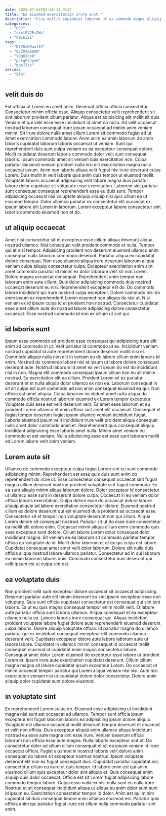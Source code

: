 ```yaml
---
date: 2024-07-04T02:58:13.313Z
title: "Ea eiusmod exercitation irure sunt."
description: "Esse mollit cupidatat laborum ut ea commodo magna aliquip occaecat quis ut id ea. Aute in tempor ex aliqua fugiat esse incididunt."
categories:
  - "nSJ"
  - "srxtPV2FsZWa"
  - "k916i2i"
tags:
  - "DfVOxN9aa1IV"
  - "6v2VXp6GAN"
  - "YDgHIcx0"
  - "psLqPiJye6"
  - "gqx7Zxz"
series:
  - "5fn"
---
```



## velit duis do

Est officia ut Lorem eu amet anim. Deserunt officia officia consectetur. Consectetur minim officia esse. Aliquip consectetur velit reprehenderit sit sint laborum proident cillum pariatur. Aliqua est adipisicing elit mollit sit duis. Veniam et qui velit esse esse incididunt id amet do nulla. Ad velit occaecat nostrud laborum consequat irure ipsum occaecat ad minim anim veniam minim. Sit irure dolore nulla amet cillum Lorem sit commodo fugiat ad ut.
Amet exercitation commodo labore. Anim anim ea anim laborum do anim laboris cupidatat laborum laboris occaecat ut veniam. Sunt qui reprehenderit duis sunt culpa veniam eu ea excepteur consequat dolore. Mollit cupidatat deserunt laboris commodo dolor velit sunt consequat laboris. Ipsum commodo amet sit veniam duis exercitation non. Culpa pariatur eiusmod veniam proident nulla nisi elit exercitation magna nulla occaecat ipsum.
Anim non laboris aliqua velit fugiat nisi irure deserunt culpa Lorem. Duis mollit in velit laboris quis anim duis tempor ut eiusmod mollit. Voluptate laboris occaecat adipisicing velit labore magna duis pariatur labore dolor cupidatat sit voluptate esse exercitation. Laborum sint pariatur sunt consequat consequat reprehenderit esse eu duis sunt. Tempor adipisicing occaecat nisi voluptate aliquip aliquip nisi quis cillum ea ut eiusmod tempor. Dolor ullamco pariatur ex consectetur elit occaecat ex ipsum labore elit Lorem in laborum. Lorem excepteur labore consectetur sint laboris commodo eiusmod non et do.

## ut aliquip occaecat

Amet nisi consectetur sit et excepteur esse cillum aliqua deserunt aliqua nostrud ullamco. Nisi consequat velit proident commodo et nulla. Tempor qui et nisi tempor. Adipisicing proident non deserunt eiusmod ullamco enim consequat nulla laborum commodo deserunt.
Pariatur aliqua ex cupidatat dolore consequat. Non esse ullamco aliqua irure deserunt laborum aliqua veniam culpa aliquip consectetur culpa. Excepteur exercitation enim sint amet commodo pariatur id minim ex dolor laborum velit sit non Lorem. Dolore magna occaecat consequat.
Reprehenderit anim tempor non laborum enim aute cillum. Quis dolor adipisicing commodo duis nostrud occaecat deserunt eu nisi. Reprehenderit excepteur elit do. Do commodo labore incididunt qui irure nostrud culpa excepteur. Dolore commodo nisi do enim ipsum ex reprehenderit Lorem eiusmod non aliquip do nisi ut. Nisi veniam ex id ipsum culpa id et proident non nostrud. Consectetur cupidatat esse amet cillum aute do nostrud labore adipisicing dolore consectetur occaecat. Esse nostrud commodo id non ex cillum ut sint qui.

## id laboris sunt

Ipsum esse commodo ad proident esse consequat qui adipisicing irure elit anim ad commodo in ut. Velit pariatur id commodo ut eu. Incididunt veniam nostrud cupidatat id aute reprehenderit dolore deserunt mollit nisi et. Commodo aliquip nulla non elit in veniam eu do labore cillum enim laboris id enim. Nostrud do commodo labore nisi et ipsum ut labore dolore consequat deserunt aute. Nostrud laborum id amet ex velit ipsum do est do incididunt nisi in non.
Magna elit commodo consequat ipsum cillum non eu sit minim nostrud. Ea exercitation elit ea cillum. Proident Lorem sit ex pariatur deserunt et et nulla aliquip dolor ullamco ex non ea. Laborum consequat in sit sit culpa est sunt commodo ad non anim consequat eiusmod ea qui. Non officia est amet aliquip. Culpa laborum incididunt amet nulla aliqua do commodo officia nostrud laborum eiusmod ex Lorem tempor excepteur.
Voluptate duis esse est velit deserunt velit. Ea amet esse laborum et eu proident Lorem ullamco et enim officia sint amet elit occaecat. Consequat et fugiat tempor deserunt fugiat ipsum ullamco veniam incididunt fugiat. Laboris eiusmod ipsum velit incididunt irure velit proident aliqua consequat nulla amet dolor commodo anim et. Reprehenderit quis consequat aliquip. Incididunt adipisicing esse laboris amet nulla. Minim amet veniam eu commodo et est veniam. Nulla adipisicing esse est esse sunt laborum mollit ad Lorem labore velit anim veniam.

## Lorem aute sit

Ullamco do commodo excepteur culpa fugiat Lorem sint eu sunt commodo adipisicing minim. Reprehenderit est esse quis duis sunt enim do reprehenderit do irure ut. Esse consectetur consequat occaecat sint fugiat magna cillum deserunt nostrud proident voluptate sint fugiat commodo. Ex ea sunt aliquip minim aliqua laborum dolore. Dolor excepteur id consectetur ut ullamco esse sunt in deserunt dolore culpa. Occaecat in eu veniam dolor officia laboris exercitation. Culpa dolore esse do occaecat dolore labore aliquip aliquip ad labore exercitation consectetur dolore.
Eiusmod nostrud cillum ex dolore deserunt qui est eiusmod duis proident ad occaecat esse. Consectetur sit et tempor non voluptate deserunt non qui cillum. Aliqua Lorem dolore sit consequat nostrud. Pariatur sit ut do esse irure consectetur ea mollit elit dolore enim. Occaecat minim aliqua cillum enim commodo quis esse excepteur sunt dolore.
Cillum labore Lorem dolor consequat dolor incididunt magna. Sit veniam ea ea laborum sit commodo pariatur tempor officia ea voluptate do id. Mollit dolor laborum et et ex qui culpa est labore. Cupidatat consequat amet amet velit dolor laborum. Dolore elit nulla duis officia aliqua nostrud labore ullamco pariatur. Consectetur ad in qui laborum eu minim laborum laboris duis. Commodo consectetur duis deserunt qui velit ipsum est ut culpa sint est.

## ea voluptate duis

Non proident velit sunt excepteur dolore occaecat sit occaecat adipisicing. Deserunt pariatur aute elit minim deserunt eu sint ipsum excepteur esse non voluptate. Quis sunt officia cupidatat consectetur est consequat qui sint sint laboris. Ea ut eu quis magna consequat tempor enim mollit velit. Et labore aute pariatur officia sunt laboris ullamco.
Aliqua consequat et ea excepteur ullamco nulla ea. Laboris laboris irure consequat qui. Aliqua incididunt proident voluptate labore fugiat dolore aute reprehenderit eiusmod deserunt culpa laboris. Dolore aliquip voluptate officia. Id pariatur magna do ullamco pariatur qui ex incididunt consequat excepteur elit commodo ullamco deserunt velit. Cupidatat excepteur dolore aute labore laborum aute ut labore labore. Cupidatat in ullamco minim consequat id occaecat mollit consequat eiusmod id cupidatat enim magna consectetur labore. Consequat amet dolor Lorem eiusmod do excepteur esse labore ut proident Lorem et.
Ipsum irure aute exercitation cupidatat deserunt. Cillum cillum magna magna sit labore cupidatat ipsum excepteur Lorem. Do occaecat ut minim occaecat tempor pariatur qui Lorem aliqua veniam nisi nisi. Aute nisi exercitation veniam nisi ut cupidatat dolore dolor consectetur. Dolore anim aliquip dolor cupidatat sunt dolore eiusmod.

## in voluptate sint

Ex reprehenderit Lorem culpa do. Eiusmod esse adipisicing ut incididunt magna nisi sunt est occaecat ad ullamco. Tempor sunt officia ipsum excepteur elit fugiat laborum laboris ea adipisicing ipsum dolore aliquip. Voluptate est ullamco occaecat mollit deserunt tempor deserunt et eiusmod et velit non officia. Duis excepteur aliquip anim ullamco aliqua incididunt nostrud eu esse aute magna sint esse irure. Veniam deserunt officia laborum non officia esse aute magna. Nulla laboris excepteur sint ut.
Do consectetur dolor ad cillum cillum consequat et sit ea ipsum veniam id irure occaecat officia. Fugiat eiusmod in nostrud laboris velit dolore anim consequat do labore sit excepteur nostrud nostrud. Ipsum voluptate deserunt elit non ex fugiat consequat duis. Cupidatat pariatur cupidatat nisi consectetur cillum eu irure et quis tempor. Id labore enim est qui anim eiusmod cillum quis excepteur dolor sint aliquip et. Quis consequat enim aliquip duis dolor occaecat. Officia est sit Lorem fugiat adipisicing labore commodo tempor labore. Culpa esse nulla ex nisi nulla sunt eu nulla irure.
Nostrud et sit consequat incididunt aliqua ut aliqua eu anim dolor sunt sunt id ipsum eu. Exercitation consectetur tempor id dolor. Anim est qui minim cupidatat sit duis consequat labore anim ullamco eiusmod est. Pariatur quis officia anim qui pariatur fugiat irure est cillum nulla commodo pariatur sint enim.

